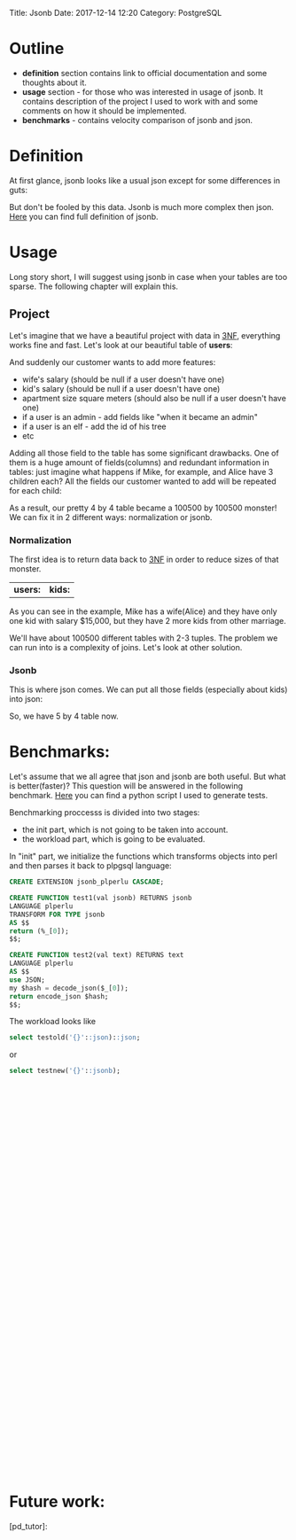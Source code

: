 Title: Jsonb
Date: 2017-12-14 12:20
Category: PostgreSQL

<script type="text/javascript" src="https://www.gstatic.com/charts/loader.js"></script>

[//]: <> (# Jsonb outline:- definition- usage- benchmarks- future work)

# Outline
	
- **definition** section contains link to official documentation and some thoughts about it.
- **usage** section - for those who was interested in usage of jsonb. It contains description of the project I used to work with and some comments on how it should be implemented.
- **benchmarks** - contains velocity comparison of jsonb and json.
		
# Definition
At first glance, jsonb looks like a usual json except for some differences in guts:

<script type="text/javascript">
      google.charts.load('current', {'packages':['table']});
      google.charts.setOnLoadCallback(drawTable);

      function drawTable() {
        var data = new google.visualization.DataTable();
        data.addColumn('string', 'Comment');
        data.addColumn('string', 'Example');
        data.addColumn('string', 'Json');
        data.addColumn('string', 'Jsonb');
        
        // TODO: find out how to show spaces!!!
        data.addRows([
          ['unique keys', 'select \'{"0":0, "1":1, "0":2}\'::json;','{"0":0, "1":1, "0":2}', '{"1":1, "0":2}'],
          ['no identation',  'select \'{"0":0, "1":1,&nbsp;&nbsp;&nbsp;&nbsp;"0":2}\'::json;',  '{"0":0, "1":1, &nbsp;&nbsp;&nbsp;&nbsp;"0":2}', '{"1":1, "0":2}']
        ]);
		
        var table = new google.visualization.Table(document.getElementById('definition_table'));

        table.draw(data, {showRowNumber: true, width: '100%', height: '100%', allowHtml: true});
      }
</script>
<div id="definition_table"></div>


But don't be fooled by this data. Jsonb is much more complex then json. [Here][jsonb] you can find full definition of jsonb.

# Usage
Long story short, I will suggest using jsonb in case when your tables are too sparse. The following chapter will explain this.

## Project
Let's imagine that we have a beautiful project with data in [3NF][3NF], everything works fine and fast. Let's look at our beautiful table of **users**:

<script type="text/javascript">
      google.charts.load('current', {'packages':['table']});
      google.charts.setOnLoadCallback(drawTable);

      function drawTable() {
        var data = new google.visualization.DataTable();
        data.addColumn('string', 'Name');
        data.addColumn('number', 'Salary');
        data.addRows([
          ['Mike',  {v: 10000, f: '$10,000'}],
          ['Jim',   {v:8000,   f: '$8,000'}],
          ['Alice', {v: 12500, f: '$12,500'}],
          ['Bob',   {v: 7000,  f: '$7,000'}],
        ]);

        var table = new google.visualization.Table(document.getElementById('usage_table'));

        table.draw(data, {showRowNumber: true, width: '30%', height: '30%'});
      }
</script>
<center>
<div id="usage_table"></div>
</center>

And suddenly our customer wants to add more features:

- wife's salary (should be null if a user doesn't have one)
- kid's salary (should be null if a user doesn't have one)
- apartment size square meters (should also be null if a user doesn't have one)
- if a user is an admin - add fields like "when it became an admin" 
- if a user is an elf - add the id of his tree
- etc

Adding all those field to the table has some significant drawbacks. One of them is a huge amount of fields(columns) and redundant information in tables: just imagine what happens if Mike, for example, and Alice have 3 children each? All the fields our customer wanted to add will be repeated for each child:

<script type="text/javascript">
      google.charts.load('current', {'packages':['table']});
      google.charts.setOnLoadCallback(drawTable);

      function drawTable() {
        var data = new google.visualization.DataTable();
        data.addColumn('string', 'Name');
        data.addColumn('number', 'Salary');
        data.addColumn('number', 'wife\'s salary');
        data.addColumn('number', 'kids salary');
        data.addColumn('number', 'apartment size');
        data.addColumn('string', 'etc');
        data.addRows([
          ['Mike',  {v: 10000, f: '$10,000'},  {v: 1000, f: '$1,000'}, {v: 15000, f: '$15,000'}, 42, '...'],
          ['Mike',  {v: 10000, f: '$10,000'},  {v: 1000, f: '$1,000'}, {v: 5000, f: '$5,000'}, 42, '...'],
          ['Mike',  {v: 10000, f: '$10,000'},  {v: 1000, f: '$1,000'}, {v: 23000, f: '$23,000'}, 42, '...'],
          ['Jim',   {v:8000,   f: '$8,000'},   {v: 8000, f: '$8,000'}, null, 100, '...'],
          ['Alice', {v: 12500, f: '$12,500'},  null, {v: 15000, f: '$15,000'}, 78, '...'],
          ['Alice', {v: 12500, f: '$12,500'},  null, {v: 4000, f: '$4,000'}, 78, '...'],
          ['Alice', {v: 12500, f: '$12,500'},  null, {v: 100000, f: '$100,000'}, 78, '...'],
          ['Bob',   {v: 7000,  f: '$7,000'},   null, null, null, '...'],
        ]);

        var table = new google.visualization.Table(document.getElementById('usage_table_3'));

        table.draw(data, {showRowNumber: true, width: '90%', height: '90%'});
      }
</script>
<center>
<div id="usage_table_3"></div>
</center>

As a result, our pretty 4 by 4 table became a 100500 by 100500 monster! We can fix it in 2 different ways: normalization or jsonb.

### Normalization
The first idea is to return data back to [3NF][3NF] in order to reduce sizes of that monster.

<script type="text/javascript">
      google.charts.load('current', {'packages':['table']});
      google.charts.setOnLoadCallback(drawTable);

      function drawTable() {
        var data1 = new google.visualization.DataTable();
        data1.addColumn('string', 'Name');
        data1.addColumn('number', 'Salary');
        data1.addColumn('number', 'Wife');
        data1.addColumn('number', 'apartment size');
        data1.addColumn('string', 'etc');
        data1.addRows([
          ['Mike',  {v: 10000, f: '$10,000'}, 3, 42, '...'],
          ['Jim',   {v:8000,   f: '$8,000'},  null, 100, '...'],
          ['Alice', {v: 12500, f: '$12,500'}, null, 78, '...'],
          ['Bob',   {v: 7000,  f: '$7,000'},  null, null, '...'],
        ]);

        var table = new google.visualization.Table(document.getElementById('normalization_table_1'));

        table.draw(data1, {showRowNumber: true, width: '100%', height: '100%'});
        
        var data2 = new google.visualization.DataTable();
        data2.addColumn('number', 'Salary');
        data2.addColumn('number', 'Parent 1');
        data2.addColumn('number', 'Parent 2');
        data2.addColumn('string', 'etc');
        data2.addRows([
          [{v: 15000, f: '$15,000'}, 1, 3, '...'],
          [{v: 5000, f: '$5,000'}, 1, null, '...'],
          [{v: 23000, f: '$23,000'}, 1, null, '...'],
          [{v: 100000, f: '$100,000'}, 3, null, '...'],
          [{v: 4000,  f: '$4,000'},  3, null, '...'],
        ]);

        var table = new google.visualization.Table(document.getElementById('normalization_table_2'));

        table.draw(data2, {showRowNumber: true, width: '100%', height: '100%'});
      }
</script>

<center><div id="entities"></div></center>
<table>
<tr>
<td><b>users:</b><div id="normalization_table_1"></div></td>
<td><b>kids:</b><div id="normalization_table_2"></div></td>
</tr>
</table>

As you can see in the example, Mike has a wife(Alice) and they have only one kid with salary $15,000, but they have 2 more kids from other marriage.

<!-- TODO: add more tables -->

We'll have about 100500 different tables with 2-3 tuples. The problem we can run into is a complexity of joins. Let's look at other solution.

### Jsonb

This is where json comes. We can put all those fields (especially about kids) into json:

<script type="text/javascript">
      google.charts.load('current', {'packages':['table']});
      google.charts.setOnLoadCallback(drawTable);

      function drawTable() {
        var data = new google.visualization.DataTable();
        data.addColumn('string', 'Name');
        data.addColumn('number', 'Salary');
        data.addColumn('string', 'extra fields');
        data.addRows([
          ['Mike',  {v: 10000, f: '$10,000'},  "{'wife\'s salary':$15,000, 'kids salary':[$1,000, $5,000, $23,000], 'apartment size':42, 'etc':'...'}"],
          ['Jim',   {v:8000,   f: '$8,000'},   "{'wife\'s salary':$8,000, 'apartment size':100, 'etc':'...'}"],
          ['Alice', {v: 12500, f: '$12,500'},  "{'wife\'s salary':$15,000, 'kids salary':[$1,000, $4,000, $100,000], 'apartment size':78, 'etc':'...'}"],
          ['Bob',   {v: 7000,  f: '$7,000'},   "{'etc':'...'}"],
        ]);

        var table = new google.visualization.Table(document.getElementById('usage_table_4'));

        table.draw(data, {showRowNumber: true, width: '100%', height: '100%'});
      }
</script>

<div id="usage_table_4"></div>

So, we have 5 by 4 table now.

# Benchmarks:
Let's assume that we all agree that json and jsonb are both useful. But what is better(faster)? This question will be answered in the following benchmark. [Here][pyGen] you can find a python script I used to generate tests. 

Benchmarking proccesss is divided into two stages: 

- the init part, which is not going to be taken into account.
- the workload part, which is going to be evaluated.

In "init" part, we initialize the functions which transforms objects into perl and then parses it back to plpgsql language:
```sql
CREATE EXTENSION jsonb_plperlu CASCADE;

CREATE FUNCTION test1(val jsonb) RETURNS jsonb
LANGUAGE plperlu
TRANSFORM FOR TYPE jsonb
AS $$
return (%_[0]);
$$;

CREATE FUNCTION test2(val text) RETURNS text
LANGUAGE plperlu
AS $$
use JSON;
my $hash = decode_json($_[0]);
return encode_json $hash;
$$;
```

The workload looks like 
```sql
select testold('{}'::json)::json;
```
or
```sql
select testnew('{}'::jsonb);
```

<script type="text/javascript">
     var data;
     var chart;

      // Load the Visualization API and the piechart package.
      google.charts.load('current', {'packages':['corechart']});

      // Set a callback to run when the Google Visualization API is loaded.
      google.charts.setOnLoadCallback(drawChart);

      // Callback that creates and populates a data table,
      // instantiates the pie chart, passes in the data and
      // draws it.
      function drawChart() {
        data = new google.visualization.DataTable();
        data.addColumn('number', 'json size');
        data.addColumn('number', 'latency_old, s');
        data.addColumn('number', 'latency_new, s');
        data.addRows([
          [1,		7.208,		2.77],
          [1001,	53.411,		9.285],
          [2001,	103.929,	16.214],
          [3001,	157.989,	25.814],
          [4001,	204.865,	31.78],
          [5001,	259.243,	40.423],
          [6001,	309.912,	49.886],
          [7001,	359.798,	53.999],
          [8001,	414.597,	63.592],
          [9001,	481.893,	74.574],
          [10001,	520.906,	80.629],
          [11001,	573.934,	87.01],
          [12001,	630.937,	94.384],
          [13001,	686.475,	103.035],
          [14001,	744.054,	113.548],
          [15001,	798.305,	116.316],
          [16001,	861.136,	126.024],
          [17001,	916.432,	148.425],
          [18001,	979.769,	151.548],
          [19001,	1050.776,	161.134],
          [20001,	1084.992,	169.715],
          [21001,	1149.904,	181.003],
          [22001,	1189.699,	185.644],
          [23001,	1237.404,	192.815],
          [24001,	1298.407,	199.408],
          [25001,	1348.316,	209.455],
          [26001,	1431.793,	221.336],
          [27001,	1474.972,	219.977],
          [28001,	1510.263,	225.925],
          [29001,	1574.153,	241.067]
        ]);

        // Set chart options
        var options = {
        	title:'Differences in latency',
        	curveType: 'function',
        	legend: { position: 'right' }
            };

        // Instantiate and draw our chart, passing in some options.
        var chart = new google.visualization.LineChart(document.getElementById('chart_div'));
        // google.visualization.events.addListener(chart, 'select', selectHandler);
        chart.draw(data, options);
      }

      function selectHandler() {
        var selectedItem = chart.getSelection()[0];
        var value = data.getValue(selectedItem.row, 0);
        alert('The user selected ' + value);
      }

</script>
    
<div id="chart_div" style="width:400; height:700"></div>


# Future work:

[//]: <> (src)
[pyGen]: https://github.com/ankarion/jsonb_plperl/blob/master/sql/bench/gen_tests.py
[jsonb_plperl]: https://github.com/ankarion/jsonb_plperl

[//]: <> (img)


[//]: <> (articles)
[3NF]: https://en.wikipedia.org/wiki/Third_normal_form
[pd]: https://pandas.pydata.org/
[jsonb]: https://www.postgresql.org/docs/9.6/static/functions-json.html
[pd_tutor]: 
